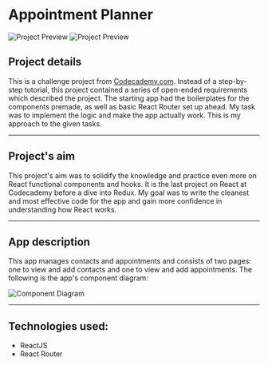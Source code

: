 # Appointment Planner

![Project Preview](https://i.imgur.com/fisLV2e.png?1)
![Project Preview](https://i.imgur.com/kNIju7k.png?1)

## Project details

This is a challenge project from [Codecademy.com](https://www.codecademy.com/).
Instead of a step-by-step tutorial, this project contained a series of open-ended requirements which described the project.
The starting app had the boilerplates for the components premade, as well as basic React Router set up ahead.
My task was to implement the logic and make the app actually work. This is my approach to the given tasks.

<!-- Here is the [live version](https://www.---.com/) of it. -->

---

## Project's aim

This project's aim was to solidify the knowledge and practice even more on React functional components and hooks.
It is the last project on React at Codecademy before a dive into Redux.
My goal was to write the cleanest and most effective code for the app and gain more confidence in understanding how React works.

---

## App description

This app manages contacts and appointments and consists of two pages: one to view and add contacts and one to view and add appointments.
The following is the app's component diagram:

![Component Diagram](https://i.imgur.com/Oebz49D.png)

---

## Technologies used:

- ReactJS
- React Router
